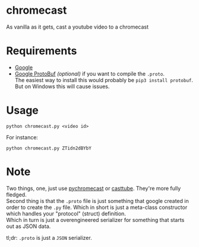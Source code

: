 # chromecast
As vanilla as it gets, cast a youtube video to a chromecast

# Requirements

 * [Google](https://pypi.org/project/google/)
 * [Google ProtoBuf](https://developers.google.com/protocol-buffers/docs/pythontutorial) *(optional)* if you want to compile the `.proto`.<br>
   The easiest way to install this would probably be `pip3 install protobuf`. But on Windows this will cause issues.

# Usage

    python chromecast.py <video id>

For instance:

    python chromecast.py ZTidn2dBYbY

# Note

Two things, one, just use [pychromecast](https://github.com/home-assistant-libs/pychromecast) or [casttube](https://github.com/ur1katz/casttube). They're more fully fledged.<br>
Second thing is that the `.proto` file is just something that google created in order to create the `.py` file. Which in short is just a meta-class constructor which handles your "protocol" (struct) definition.<br>
Which in turn is just a overengineered serializer for something that starts out as JSON data.

tl;dr: `.proto` is just a `JSON` serializer.